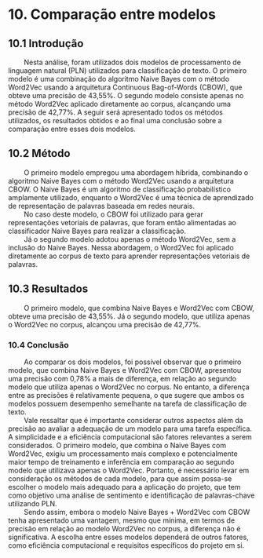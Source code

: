 # **10. Comparação entre modelos**

## 10.1 Introdução

&emsp;&emsp; Nesta análise, foram utilizados dois modelos de processamento de linguagem natural (PLN) utilizados para classificação de texto. O primeiro modelo é uma combinação do algoritmo Naive Bayes com o método Word2Vec usando a arquitetura Continuous Bag-of-Words (CBOW), que obteve uma precisão de 43,55%. O segundo modelo consiste apenas no método Word2Vec aplicado diretamente ao corpus, alcançando uma precisão de 42,77%. A seguir será apresentado todos os métodos utilizados, os resultados obtidos e ao final uma conclusão sobre a comparação entre esses dois modelos.

## 10.2 Método
&emsp;&emsp; O primeiro modelo empregou uma abordagem híbrida, combinando o algoritmo Naive Bayes com o método Word2Vec usando a arquitetura CBOW. O Naive Bayes é um algoritmo de classificação probabilístico amplamente utilizado, enquanto o Word2Vec é uma técnica de aprendizado de representação de palavras baseada em redes neurais. <br>
&emsp;&emsp; No caso deste modelo, o CBOW foi utilizado para gerar representações vetoriais de palavras, que foram então alimentadas ao classificador Naive Bayes para realizar a classificação. <br>
&emsp;&emsp; Já o segundo modelo adotou apenas o método Word2Vec, sem a inclusão do Naive Bayes. Nessa abordagem, o Word2Vec foi aplicado diretamente ao corpus de texto para aprender representações vetoriais de palavras.<br>

## 10.3 Resultados

&emsp;&emsp; O primeiro modelo, que combina Naive Bayes e Word2Vec com CBOW, obteve uma precisão de 43,55%. Já o segundo modelo, que utiliza apenas o Word2Vec no corpus, alcançou uma precisão de 42,77%.


### 10.4 Conclusão
&emsp;&emsp; Ao comparar os dois modelos, foi possível observar que o primeiro modelo, que combina Naive Bayes e Word2Vec com CBOW, apresentou uma precisão com 0,78% a mais de diferença, em relação ao segundo modelo que utiliza apenas o Word2Vec no corpus. No entanto, a diferença entre as precisões é relativamente pequena, o que sugere que ambos os modelos possuem desempenho semelhante na tarefa de classificação de texto. <br>
&emsp;&emsp; Vale ressaltar que é importante considerar outros aspectos além da precisão ao avaliar a adequação de um modelo para uma tarefa específica. A simplicidade e a eficiência computacional são fatores relevantes a serem considerados. O primeiro modelo, que combina o Naive Bayes com Word2Vec, exigiu um processamento mais complexo e potencialmente maior tempo de treinamento e inferência em comparação ao segundo modelo que utilizava apenas o Word2Vec. Portanto, é necessário levar em consideração os métodos de cada modelo, para que assim possa-se escolher o modelo mais adequado para a aplicação do projeto, que tem como objetivo uma análise de sentimento e identificação de palavras-chave utilizando PLN. <br>
&emsp;&emsp; Sendo assim, embora o modelo Naive Bayes + Word2Vec com CBOW tenha apresentado uma vantagem, mesmo que mínima, em termos de precisão em relação ao modelo Word2Vec no corpus, a diferença não é significativa. A escolha entre esses modelos dependerá de outros fatores, como eficiência computacional e requisitos específicos do projeto em si.  <br>







